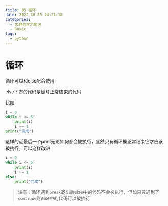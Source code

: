 ```yaml
---
title: 05 循环
date: 2022-10-25 14:31:18
categories:
  - 古老的学习笔记
  - Basic
tags: 
  - python
---
```

# 循环

循环可以和else配合使用

else下方的代码是循环正常结束的代码

比如

```python
i = 0
while i <= 5:
    print(i)
    i += 1
print("完成")
```

这样的话最后一个print无论如何都会被执行，显然只有循环被正常结束它才应该被执行。可以这样改进 

```python
i = 0
while i <= 5:
    print(i)
    i += 1
else:
    print("完成")
```

> 注意：循环遇到`break`退出后else中的代码不会被执行，但如果只遇到了`continue`则else中的代码可以被执行